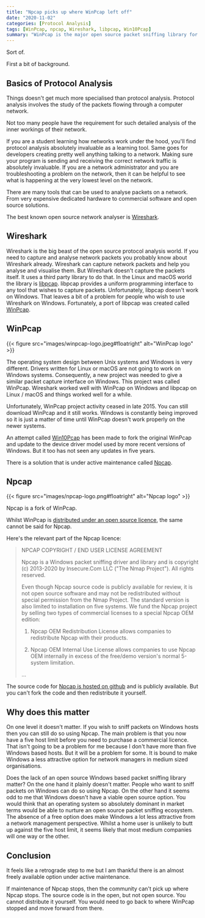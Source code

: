 ```yaml
---
title: "Npcap picks up where WinPcap left off"
date: "2020-11-02"
categories: [Protocol Analysis]
tags: [WinPcap, npcap, Wireshark, libpcap, Win10Pcap]
summary: "WinPcap is the major open source packet sniffing library for Microsoft Windows, Unfortunately it is no longer under active maintenance and hasn't been for quite a while. But, fear not, Npcap have picked up the baton. Sort of."
---
```


Sort of.

First a bit of background.

## Basics of Protocol Analysis

Things doesn't get much more specialised than protocol analysis. Protocol analysis involves the study of the packets flowing through a computer network.

Not too many people have the requirement for such detailed analysis of the inner workings of their network.

If you are a student learning how networks work under the hood, you'll find protocol analysis  absolutely invaluable as a learning tool. Same goes for developers creating pretty well anything talking to a network. Making sure your program is sending and receiving the correct network traffic is absolutely invaluable. If you are a network administrator and you are troubleshooting a problem on the network, then it can be helpful to see what is happening at the very lowest level on the network.

There are many tools that can be used to analyse packets on a network. From very expensive dedicated hardware to commercial software and open source solutions.

The best known open source network analyser is [Wireshark](https://www.wireshark.org/).

## Wireshark

Wireshark is the big beast of the open source protocol analysis world. If you need to capture and analyse network packets you probably know about Wireshark already. Wireshark can capture network packets and help you analyse and visualise them. But Wireshark doesn't capture the packets itself. It uses a third party library to do that. In the Linux and macOS world the library is [libpcap](https://www.tcpdump.org/). libpcap provides a uniform programming interface to any tool that wishes to capture packets. Unfortunately, libpcap doesn't work on Windows. That leaves a bit of a problem for people who wish to use Wireshark on Windows. Fortunately, a port of libpcap was created called [WinPcap](https://www.winpcap.org/).

## WinPcap

{{< figure src="images/winpcap-logo.jpeg#floatright" alt="WinPcap logo" >}}

The operating system design between Unix systems and Windows is very different. Drivers written for Linux or macOS are not going to work on Windows systems. Consequently, a new project was needed to give a similar packet capture interface on Windows. This project was called WinPcap. Wireshark worked well with WinPcap on Windows and libpcap on Linux / macOS and things worked well for a while.

Unfortunately, WinPcap project activity ceased in late 2015. You can still download WinPcap and it still works. Windows is constantly being improved so it is just a matter of time until WinPcap doesn't work properly on the newer systems.

An attempt called [Win10Pcap](http://www.win10pcap.org/) has been made to fork the original WinPcap and update to the device driver model used by more recent versions of Windows. But it too has not seen any updates in five years.

There is a solution that is under active maintenance called [Npcap](https://nmap.org/npcap/).

## Npcap

{{< figure src="images/npcap-logo.png#floatright" alt="Npcap logo" >}}

Npcap is a fork of WinPcap.

Whilst WinPcap is [distributed under an open source licence](https://www.winpcap.org/misc/copyright.htm), the same cannot be said for Npcap.

Here's the relevant part of the Npcap licence:

> NPCAP COPYRIGHT / END USER LICENSE AGREEMENT
>
> Npcap is a Windows packet sniffing driver and library and is copyright
(c) 2013-2020 by Insecure.Com LLC ("The Nmap Project").  All rights
reserved.
>
> Even though Npcap source code is publicly available for review, it is
not open source software and may not be redistributed without special
permission from the Nmap Project.  The standard version is also
limited to installation on five systems. We fund the Npcap project by
selling two types of commercial licenses to a special Npcap OEM
edition:
>
> 1) Npcap OEM Redistribution License allows companies to redistribute
Npcap with their products.
>
> 2) Npcap OEM Internal Use License allows companies to use Npcap OEM
internally in excess of the free/demo version's normal 5-system
limitation.
>
> ...

The source code for [Npcap is hosted on github](https://github.com/nmap/npcap) and is publicly available. But you can't fork the code and then redistribute it yourself.

## Why does this matter

On one level it doesn't matter. If you wish to sniff packets on Windows hosts then you can still do so using Npcap. The main problem is that you now have a five host limit before you need to purchase a commercial licence. That isn't going to be a problem for me because I don't have more than five Windows based hosts. But it will be a problem for some. It is bound to make Windows a less attractive option for network managers in medium sized organisations.

Does the lack of an open source Windows based packet sniffing library matter? On the one hand it plainly doesn't matter. People who want to sniff packets on Windows can do so using Npcap. On the other hand it seems odd to me that Windows doesn't have a viable open source option. You would think that an operating system so absolutely dominant in market terms would be able to nurture an open source packet sniffing ecosystem. The absence of a free option does make Windows a lot less attractive from a network management perspective. Whilst a home user is unlikely to butt up against the five host limit, it seems likely that most medium companies will one way or the other.

## Conclusion

It feels like a retrograde step to me but I am thankful there is an almost freely available option under active maintenance.

If maintenance of Npcap stops, then the community can't pick up where Npcap stops. The source code is in the open, but not open source. You cannot distribute it yourself. You would need to go back to where WinPcap stopped and move forward from there.
